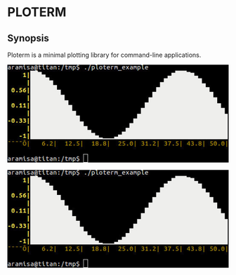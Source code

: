 # PLOTERM

## Synopsis

Ploterm is a minimal plotting library for command-line applications.

<p align="center">
<img src="misc/ploterm.jpg" alt="██▇▄▁ Loading image ▁▃▅██">
</p>

![██▇▄▁ Loading image ▁▃▅██](misc/ploterm.jpg "Ploterm in action.")